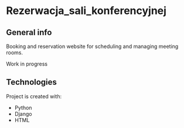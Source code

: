 # Rezerwacja_sali_konferencyjnej

## General info
Booking and reservation website for scheduling and managing meeting rooms.


Work in progress

## Technologies
Project is created with:
* Python
* Django
* HTML
